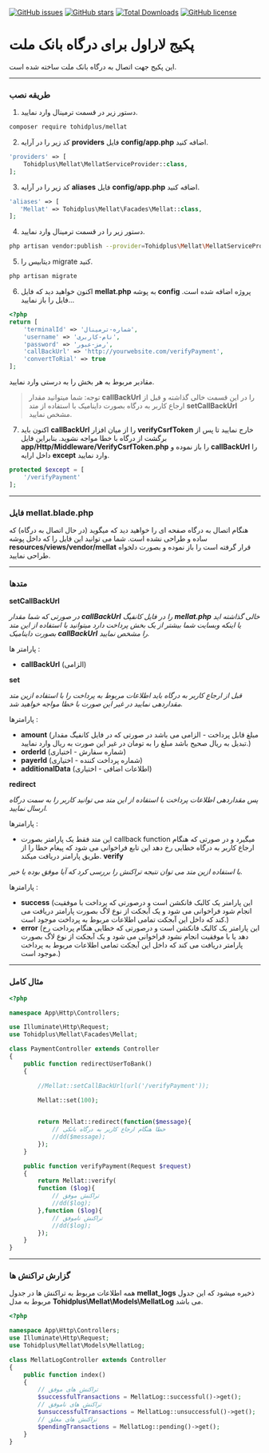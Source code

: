 [![GitHub issues](https://img.shields.io/github/issues/tohidplus/mellat.svg)](https://github.com/tohidplus/mellat/issues)
[![GitHub stars](https://img.shields.io/github/stars/tohidplus/mellat.svg)](https://github.com/tohidplus/mellat/stargazers)
[![Total Downloads](https://img.shields.io/packagist/dt/tohidplus/mellat.svg)](https://packagist.org/packages/tohidplus/mellat)
[![GitHub license](https://img.shields.io/github/license/tohidplus/mellat.svg)](https://github.com/tohidplus/mellat/blob/master/LICENSE.txt)
# پکیج لاراول برای درگاه بانک ملت
این پکیج جهت اتصال به درگاه بانک ملت ساخته شده است.

---

### طریقه نصب
1.  دستور زیر در قسمت ترمینال وارد نمایید.
```bash
composer require tohidplus/mellat
```

2. کد زیر را در آرایه **providers** فایل **config/app.php** اضافه کنید.
```php
'providers' => [
    Tohidplus\Mellat\MellatServiceProvider::class,
];
```

3. کد زیر را در آرایه **aliases** فایل **config/app.php** اضافه کنید.
```php
'aliases' => [
   'Mellat' => Tohidplus\Mellat\Facades\Mellat::class,
];
```

4. دستور زیر را در قسمت ترمینال وارد نمایید.
```bash
php artisan vendor:publish --provider=Tohidplus\Mellat\MellatServiceProvider
```

5. دیتابیس را migrate کنید.
```bash
php artisan migrate
```

6. اکنون خواهید دید که فایل **mellat.php** به پوشه **config** پروژه اضافه شده است. فایل را باز نمایید...
```php
<?php
return [
    'terminalId' => 'شماره-ترمینال',
    'username' => 'نام-کاربری',
    'password' => 'رمز-عبور',
    'callBackUrl' => 'http://yourwebsite.com/verifyPayment',
    'convertToRial' => true
];
```
مقادیر مربوط به هر بخش را به درستی وارد نمایید.
> توجه: شما میتوانید مقدار **callBackUrl** را در این قسمت خالی گذاشته و قبل از ارجاع کاربر به درگاه بصورت داینامیک با استفاده از متد **setCallBackUrl** مشخص نمایید.
7. اکنون باید **callBackUrl** را از میان افزار **verifyCsrfToken** خارج نمایید تا پس از برگشت از درگاه با خطا مواجه نشوید. بنابراین فایل **app/Http/Middleware/VerifyCsrfToken.php** را باز نموده و **callBackUrl** را داخل ارایه **except** وارد نمایید.
```php
protected $except = [
    '/verifyPayment'
];
```

---

### فایل mellat.blade.php 
هنگام اتصال به درگاه صفحه ای را خواهید دید که میگوید (در حال اتصال به درگاه) که ساده و طراحی نشده است. شما می توانید این فایل را که داخل  پوشه  **resources/views/vendor/mellat** قرار گرفته است را باز نموده و بصورت دلخواه طراحی نمایید.

---

### متدها
**setCallBackUrl**

*در صورتی که شما مقدار **callBackUrl** را در فایل کانفیگ **mellat.php** خالی گذاشته اید یا اینکه وبسایت شما بیشتر از یک بخش پرداخت دارد میتوانید با استفاده از این متد بصورت داینامیک **callBackUrl** را مشخص نمایید.*

پارامتر ها : 
- **callBackUrl** (الزامی)

**set**

*قبل از ارجاع کاربر به درگاه باید اطلاعات مربوط به پرداخت  را با استفاده ازین متد مقداردهی نمایید در غیر این صورت با خطا مواجه خواهید شد.*

پارامترها : 

- **amount** (مبلغ قابل پرداخت - الزامی می باشد در صورتی که در فایل کانفیگ مقدار تبدیل به ریال صحیح باشد مبلغ را به تومان در غیر این صورت به ریال وارد نمایید.)
- **orderId** (شماره سفارش - اختیاری)
- **payerId** (شماره پرداخت کننده - اختیاری)
- **additionalData** (اطلاعات اضافی - اختیاری)

**redirect**

*پس مقداردهی اطلاعات پرداخت با استفاده از این متد می توانید کاربر را به سمت درگاه ارسال نمایید.*

پارامترها : 

- این متد فقط یک پارامتر بصورت callback function میگیرد و در صورتی که هنگام ارجاع کاربر به درگاه خطایی رخ دهد این تابع فراخوانی می شود که پیغام خطا را از طریق پارامتر دریافت میکند.
**verify**

*با استفاده ازین متد می توان نتیجه تراکنش را بررسی کرد که آیا موفق بوده یا خیر.*

پارامترها :

- **success** (این پارامتر یک کالبک فانکشن است و درصورتی که پرداخت  با موفقیت انجام شود فراخوانی می شود و یک آبجکت از نوع لاگ بصورت پارامتر دریافت می کند که داخل این آبجکت  تمامی اطلاعات مربوط به پرداخت موجود است.)
- **error** (این پارامتر یک کالبک فانکشن است و درصورتی که  خطایی هنگام پرداخت رخ دهد یا  با موفقیت انجام نشود  فراخوانی می شود و یک آبجکت از نوع لاگ بصورت پارامتر دریافت می کند که داخل این آبجکت  تمامی اطلاعات مربوط به پرداخت موجود است.)
---

### مثال کامل
```php
<?php

namespace App\Http\Controllers;

use Illuminate\Http\Request;
use Tohidplus\Mellat\Facades\Mellat;

class PaymentController extends Controller
{
    public function redirectUserToBank()
    {

        //Mellat::setCallBackUrl(url('/verifyPayment'));

        Mellat::set(100);

        
        return Mellat::redirect(function($message){
            // خطا هنگام ارجاع کاربر به درگاه بانکی
            //dd($message);
        });
    }

    public function verifyPayment(Request $request)
    {
        return Mellat::verify(
        function ($log){
            // تراکنش موفق 
            //dd($log);   
        },function ($log){
            // تراکنش ناموفق
            //dd($log);
        });
    }
}
```

---

### گزارش تراکنش ها
همه اطلاعات مربوط به تراکنش ها در جدول **mellat_logs** ذخیره میشود که این جدول مربوط به مدل **Tohidplus\Mellat\Models\MellatLog** می باشد.
```php
<?php

namespace App\Http\Controllers;
use Illuminate\Http\Request;
use Tohidplus\Mellat\Models\MellatLog;

class MellatLogController extends Controller
{
    public function index()
    {
        // تراکنش های موفق
        $successfulTransactions = MellatLog::successful()->get();
        // تراکنش های ناموفق
        $unsuccessfulTransactions = MellatLog::unsuccessful()->get();
        // تراکنش های معلق
        $pendingTransactions = MellatLog::pending()->get();
    }
}
```












